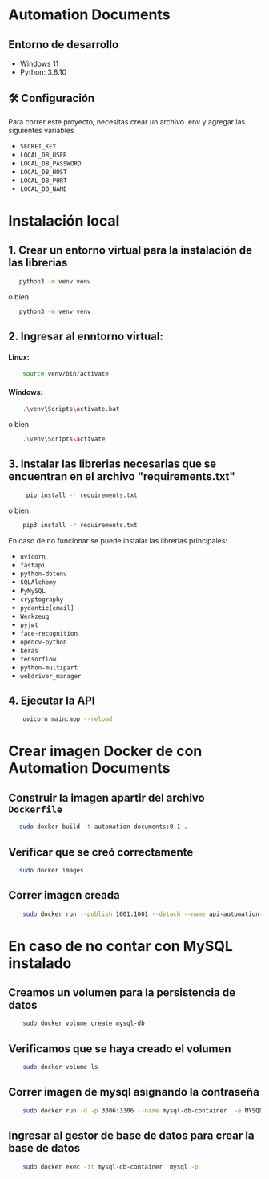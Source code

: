 # Automation Documents

## Entorno de desarrollo

- Windows 11 
- Python: 3.8.10  


## 🛠 Configuración

Para correr este proyecto, necesitas crear un archivo .env y agregar las siguientes variables

- `SECRET_KEY`
- `LOCAL_DB_USER`
- `LOCAL_DB_PASSWORD`
- `LOCAL_DB_HOST`
- `LOCAL_DB_PORT`
- `LOCAL_DB_NAME` 


# Instalación local  

## 1. Crear un entorno virtual para la instalación de las librerias

~~~bash  
   python3 -m venv venv
~~~
o bien  

~~~bash  
   python3 -m venv venv
~~~

    
## 2. Ingresar al enntorno virtual:

#### Linux:

~~~bash 
    source venv/bin/activate
~~~

#### Windows:

~~~bash  
    .\venv\Scripts\activate.bat
~~~
 o bien 

~~~bash  
    .\venv\Scripts\activate  
~~~

## 3. Instalar las librerias necesarias que se encuentran en el archivo "requirements.txt"

~~~bash  
     pip install -r requirements.txt
~~~

o bien 

~~~bash  
    pip3 install -r requirements.txt
~~~

En caso de no funcionar se puede instalar las librerias principales:

- `uvicorn`
- `fastapi`
- `python-dotenv`
- `SQLAlchemy`
- `PyMySQL`
- `cryptography`
- `pydantic[email]`
- `Werkzeug`
- `pyjwt`
- `face-recognition`
- `opencv-python`
- `keras`
- `tensorflow`
- `python-multipart`
- `webdriver_manager`


   
## 4. Ejecutar la API

~~~bash  
    uvicorn main:app --reload
~~~


# Crear imagen Docker de con Automation Documents


## Construir la imagen apartir del archivo `Dockerfile`
~~~bash  
   sudo docker build -t automation-documents:0.1 .
~~~

## Verificar que se creó correctamente

~~~bash  
   sudo docker images
~~~

## Correr imagen creada 

~~~bash
    sudo docker run --publish 1001:1001 --detach --name api-automation-documents automation-documents:0.1 
~~~


# En caso de no contar con MySQL instalado

## Creamos un volumen para la persistencia de datos

~~~bash
    sudo docker volume create mysql-db
~~~

## Verificamos que se haya creado el volumen

~~~bash
    sudo docker volume ls
~~~

## Correr imagen de mysql asignando la contraseña

~~~bash
    sudo docker run -d -p 3306:3306 --name mysql-db-container  -e MYSQL_ROOT_PASSWORD=Password.1 --mount src=mysql-db,dst=/var/lib/mysql mysql
~~~

## Ingresar al gestor de base de datos para crear la base de datos

~~~bash
    sudo docker exec -it mysql-db-container  mysql -p
~~~




